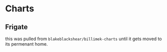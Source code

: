 # Charts

## Frigate

this was pulled from `blakeblackshear/billimek-charts` until it gets moved to its permenant home.
